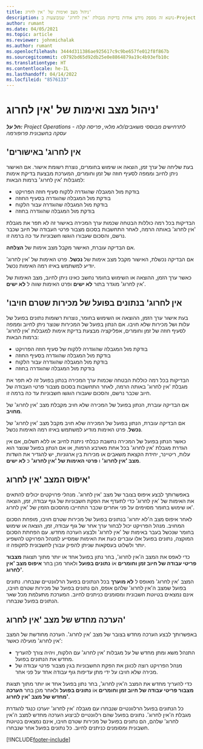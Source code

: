 ```yaml
---
title: ניהול מצב ואימות של 'אין לחרוג'
description: נושא זה מספק מידע אודות בדיקות מגבולת 'אין לחרוג' שמבוצעות ב-Project Operations.
author: rumant
ms.date: 04/05/2021
ms.topic: article
ms.reviewer: johnmichalak
ms.author: rumant
ms.openlocfilehash: 3444d311386ae925617c9c9be657fe012f8f867b
ms.sourcegitcommit: c0792bd65d92db25e0e8864879a19c4b93efb10c
ms.translationtype: HT
ms.contentlocale: he-IL
ms.lasthandoff: 04/14/2022
ms.locfileid: "8576133"
---
```

# <a name="manage-not-to-exceed-status-and-validations"></a>ניהול מצב ואימות של 'אין לחרוג' 

_**חל על:** Project Operations לתרחישים מבוססי משאבים/לא מלאי, פריסה קלה - עסקה בחשבונית פרופורמה_

## <a name="not-to-exceed-on-approvals"></a>'אין לחרוג' באישורים

בעת שליחה של ערך זמן, הוצאה או שימוש בחומרים, נוצרת רשומת אישור. אם האישור ניתן לחיוב וממפה לסעיף חוזה של זמן וחומרים, המערכת מבצעת בדיקת אימות למגבלות 'אין לחרוג' ברמות הבאות:

  - בודקת מול המגבלה שהוגדרה ללקוח סעיף חוזה הפרויקט
  - בודקת מול המגבלה שהוגדרה בסעיף החוזה
  - בודקת מול המגבלה שהוגדרה עבור הלקוח
  - בודקת מול המגבלה שהוגדרה בחוזה

הבדיקות בכל רמה כוללות הבטחה שכמות ערך המכירה באישור זה לא תפר את מגבלת 'אין לחרוג' באותה הרמה, לאחר התחשבות בסכום מצבור פרטי העבודה של חיוב שכבר נרשם, והסכום שעבורו הוגשו חשבוניות עד כה ברמה זו.

אם הבדיקה עוברת, האישור מקבל מצב אימות של **הצלחה**.

אם הבדיקה נכשלת, האישור מקבל מצב אימות של **נכשל**. פרט האימות של 'אין לחרוג' יודיע למשתמש באיזו רמה האימות נכשל.

כאשר ערך הזמן, ההוצאה או השימוש בחומר נחשב כאינו ניתן לחיוב, מצב האימות של 'אין לחרוג'‬ מוגדר בתור **לא ישים** ופרט האימות שווה ל **לא ישים**.

## <a name="not-to-exceed-on-unbilled-sales-actuals"></a>'אין לחרוג' בנתונים בפועל של מכירות שטרם חויבו

בעת אישור ערך הזמן, ההוצאה או השימוש בחומר, נוצרות רשומות נתונים בפועל של עלות ושל מכירות שלא חויבו. אם הנתון בפועל של המכירות שנוצר ניתן לחיוב וממפה לסעיף חוזה של זמן וחומרים, אפליקציה מבצעת בדיקת אימות למגבלות 'אין לחרוג' ברמות הבאות:

  - בודקת מול המגבלה שהוגדרה ללקוח של סעיף חוזה הפרויקט
  - בודקת מול המגבלה שהוגדרה בסעיף החוזה
  - בודקת מול המגבלה שהוגדרה עבור הלקוח
  - בודקת מול המגבלה שהוגדרה בחוזה

הבדיקות בכל רמה כוללות הבטחה שכמות ערך המכירה בנתון בפועל זה לא תפר את מגבלת 'אין לחרוג' באותה הרמה, לאחר התחשבות בסכום מצבור פרטי העבודה של חיוב שכבר נרשם, והסכום שעבורו הוגשו חשבוניות עד כה ברמה זו.

אם הבדיקה עוברת, הנתון בפועל של המכירה שלא חויב מקבלת מצב 'אין לחרוג' של **מחויב**.

אם הבדיקה עוברת, הנתון בפועל של המכירה שלא חויב מקבל מצב 'אין לחרוג' של **נכשל**. פרט האימות מודיע למשתמש באיזו רמה האימות נכשל.

כאשר הנתון בפועל של המכירה נחשבת כבלתי ניתנת לחיוב או ללא תשלום, אם אין הגדרת מגבלת 'אין לחרוג' בכל אחת מארבע הרמות, או אם הנתון בפועל שנוצר הוא עלות, ריטיינר, יחידת הקצאת משאבים או מכירות בין ארגוניות, יש להגדיר את השדות **מצב 'אין לחרוג'** ו **פרטי האימות של 'אין לחרוג'** כ **לא ישים**.

## <a name="reset-the-not-to-exceed-status"></a>איפוס המצב 'אין לחרוג'

באפשרותך לבצע איפוס בצובר של מצב 'אין לחרוג'. מנהלי פרויקטים יכולים להתאים את האימות של 'אין לחרוג' כדי לתעדף את הפקת חשבוניות של גוף עבודה, זמן, הוצאה או שימוש בחומר מסוימים על פני אחרים שכבר התחייבו מהסכום הזמין של 'אין לחרוג'.

לאחר איפוס מצב ה'לא יחרוג' בנתונים בפועל של מכירות שטרם חויבו, מופחת הסכום המחויב. מנהל הפרויקט יכול לבחור ערך אחר של גוף עבודה, זמן, הוצאה או שימוש בחומר שנכשל בעבר באימות של 'אין לחרוג' ולבצע הערכה מחדש. עם הפחתת הסכום המוקצה, נתונים בפועל אלו עוברים כעת את האימות שמסייע למנהל הפרויקט להשפיע יותר ולשלוט בעסקאות שניתן להפיק עבורן לחשבונית לתקופה זו.

כדי לאפס את המצב ה'אין לחרוג', בחר נתון בפועל אחד או יותר מתוך תצוגת **‏‫מצבור פריטי עבודה של חיוב זמן וחומרים‬** אוֹ **נתונים בפועל** ולאחר מכן בחר **איפוס מצב 'אין לחרוג'**.

המצב 'אין לחרוג' מאופס ל **לא מוערך** בכל הנתונים בפועל הרלוונטיים שנבחרו. נתונים בפועל שמצב ה'אין לחרוג' שלהם אופס, הם נתונים בפועל של מכירות שטרם חויבו, אינם נמצאים בטיוטת חשבונית ומסומנים כניתנים לחיוב. המערכת מתעלמת מכל שאר הנתונים בפועל שנבחרו.

## <a name="reevaluate-not-to-exceed-status"></a>הערכה מחדש של מצב 'אין לחרוג'

באפשרותך לבצע הערכה מחדש בצובר של מצב 'אין לחרוג'. הערכה מחודשת של המצב 'אין לחרוג' מועילה כאשר:

  - התנהל משא ומתן מחדש של על מגבלות 'אין לחרוג' עם הלקוח, ויהיה צורך להעריך מחדש את הנתונים בפועל.
  - מנהל הפרויקט רוצה לכוונן את הפקת החשבוניות בגין מצבור פרטי עבודה של מכירה שלא חויבו על ידי מתן עדיפות גוף עבודה אחד על פני אחר.

כדי להעריך מחדש את המצב ה'אין לחרוג', בחר נתון בפועל אחד או יותר מתוך תצוגת **‏‫מצבור פריטי עבודה של חיוב זמן וחומרים‬** אוֹ **נתונים בפועל** ולאחר מכן בחר **הערכה מחדש של מצב 'אין לחרוג'**.

כל הנתונים בפועל הרלוונטיים שנבחרו עם מגבלה 'אין לחרוג' יוערכו כנגד להגדרת מגבלת ה'אין לחרוג'. נתונים בפועל שהם רלוונטיים לביצוע הערכה מחדש למצב ה'אין לחרוג' שלהם, הם נתונים בפועל של מכירות שטרם חויבו, אינם נמצאים בטיוטת חשבונית ומסומנים כניתנים לחיוב. כל נתונים בפועל אחר שנבחרו.


[!INCLUDE[footer-include](../../includes/footer-banner.md)]
